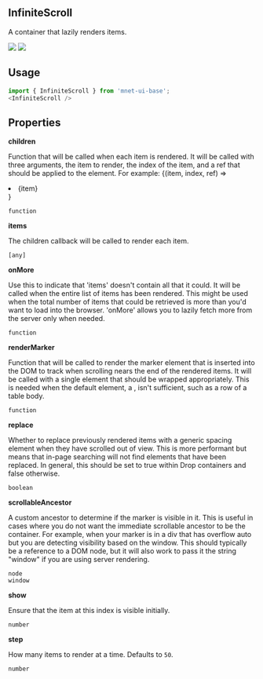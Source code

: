 ## InfiniteScroll
A container that lazily renders items.

[![](https://cdn-images-1.medium.com/fit/c/120/120/1*TD1P0HtIH9zF0UEH28zYtw.png)](https://storybook.MnetUIBase.io/?selectedKind=Utilities-InfiniteScroll&full=0&stories=1&panelRight=0) [![](https://codesandbox.io/static/img/play-codesandbox.svg)](https://codesandbox.io/s/github/MnetUIBase/MnetUIBase-sandbox?initialpath=/infinitescroll&module=%2Fsrc%2FInfiniteScroll.js)
## Usage

```javascript
import { InfiniteScroll } from 'mnet-ui-base';
<InfiniteScroll />
```

## Properties

**children**

Function that will be called when each item is rendered. It will be
      called with three arguments, the item to render, the index of the item,
      and a ref that should be applied to the element. For example:
      {(item, index, ref) => <li key={index} ref={ref}>{item}</li>}

```
function
```

**items**

The children callback will be called to render each item.

```
[any]
```

**onMore**

Use this to indicate that 'items' doesn't contain all that it could.
      It will be called when the entire list of items has been rendered.
      This might be used when the total number of items that could be retrieved
      is more than you'd want to load into the browser. 'onMore' allows you
      to lazily fetch more from the server only when needed.

```
function
```

**renderMarker**

Function that will be called to render the marker element that
      is inserted into the DOM to track when scrolling nears the end of the
      rendered items. It will be called with a single element that should
      be wrapped appropriately. This is needed when the default
      element, a <span>, isn't sufficient, such as a row of a table body.

```
function
```

**replace**

Whether to replace previously rendered items with a generic spacing
      element when they have scrolled out of view. This is more performant but
      means that in-page searching will not find elements that have been
      replaced. In general, this should be set to true within Drop containers
      and false otherwise.

```
boolean
```

**scrollableAncestor**

A custom ancestor to determine if the marker is visible in it.
      This is useful in cases where you do not want the immediate
      scrollable ancestor to be the container. For example, when your
      marker is in a div that has overflow auto but you are detecting
      visibility based on the window.
      This should typically be a reference to a DOM node, but it will
      also work to pass it the string "window" if you are using server
      rendering.

```
node
window
```

**show**

Ensure that the item at this index is visible initially.

```
number
```

**step**

How many items to render at a time. Defaults to `50`.

```
number
```
  
